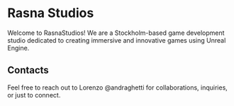 # Rasna Studios

Welcome to RasnaStudios! We are a Stockholm-based game development studio dedicated to creating immersive and innovative games using Unreal Engine.

## Contacts

Feel free to reach out to Lorenzo @andraghetti for collaborations, inquiries, or just to connect.
